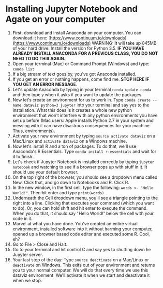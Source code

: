 # Installing Jupyter Notebook and Agate on your computer

1. First, download and install Anaconda on your computer. You can download it here: [https://www.continuum.io/downloads](https://www.continuum.io/downloads) WARNING: It will take up 845MB of your hard drive. Install the version for Python 3.5. **IF YOU HAVE ALREADY INSTALL ANACONDA FOR A PREVIOUS CLASS, YOU DO NOT NEED TO DO THIS AGAIN.**
2. Open your terminal (Mac) or Command Prompt (Windows) and type: `conda list`
3. If a big stream of text goes by, you've got Anaconda installed.
4. If you get an error or nothing happens, come find me. **STOP HERE IF YOU GET AN ERROR MESSAGE**.
5. Let's update Anaconda by typing in your terminal `conda update conda` and then type `y` when it asks if you want to update the packages.
6. Now let's create an environment for us to work in. Type `conda create --name dataviz python=3 jupyter` into your terminal and say yes to the installation. What this does is it creates a whole new python environment that won't interfere with any python environments you have set up before (Mac users: Apple installs Python 2.7 in your system and messing with it can have disastrous consequences for your machine. Thus, environments).
7. Activate your new environment by typing `source activate dataviz` on a Mac/Linux and `activate dataviz` on a Windows machine.
8. Now let's install R and a ton of packages. To do that, we'll use Anaconda's R Essentials. Type `conda install r-essentials` and wait for it to finish.
9. Let's check if Jupyter Notebook is installed correctly by typing `jupyter notebook` and watching to see if a browser pops up with stuff in it. It should use your default browser.
10. On the top right of the browser, you should see a dropdown menu called New. Click that, and go down to Notebooks and R. Click R.
11. In the new window, in the first cell, type the following: `words <- "Hello World!"`. Then hit enter and type `print(words)`
12. Underneath the Cell dropdown menu, you'll see a triangle pointing to the right into a line. Clicking that executes your command (which you want to do). Or, you can hold shift and hit enter to execute the command. When you do that, it should say "Hello World!" below the cell with your code in it.
13. Marvel at what you have done. You've created an entire virtual environment, installed software into it without harming your computer, opened up a browser based code editor and executed some R. Cool, eh?
14. Go to File > Close and Halt.
15. Go to your terminal and hit control C and say yes to shutting down he Jupyter server.
16. Your last step of the day: Type `source deactivate` on a Mac/Linux or `deactivate` on Windows. This exits out of your environment and returns you to your normal computer. We will do that every time we use this dataviz environment: We'll activate it when we start and deactivate it when we stop.
